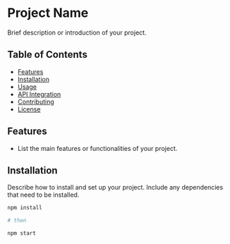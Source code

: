 # Project Name

Brief description or introduction of your project.

## Table of Contents

- [Features](#features)
- [Installation](#installation)
- [Usage](#usage)
- [API Integration](#api-integration)
- [Contributing](#contributing)
- [License](#license)

## Features

- List the main features or functionalities of your project.

## Installation

Describe how to install and set up your project. Include any dependencies that need to be installed.

```bash
npm install

# then 

npm start

